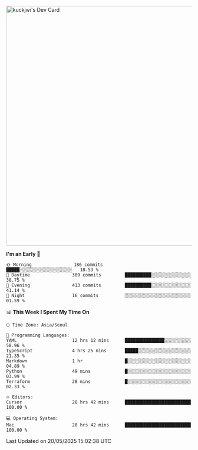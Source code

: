 <a href="https://app.daily.dev/kuckhwancho"><img src="https://api.daily.dev/devcards/v2/efef39c8028947428b3c0b486b9cd9b6.png?r=iz2&type=wide" width="652" alt="kuckjwi's Dev Card"/></a>

<!--START_SECTION:waka-->
**I'm an Early 🐤** 

```text
🌞 Morning                186 commits         █████░░░░░░░░░░░░░░░░░░░░   18.53 % 
🌆 Daytime                389 commits         ██████████░░░░░░░░░░░░░░░   38.75 % 
🌃 Evening                413 commits         ██████████░░░░░░░░░░░░░░░   41.14 % 
🌙 Night                  16 commits          ░░░░░░░░░░░░░░░░░░░░░░░░░   01.59 % 
```


📊 **This Week I Spent My Time On** 

```text
🕑︎ Time Zone: Asia/Seoul

💬 Programming Languages: 
YAML                     12 hrs 12 mins      ███████████████░░░░░░░░░░   58.96 % 
TypeScript               4 hrs 25 mins       █████░░░░░░░░░░░░░░░░░░░░   21.35 % 
Markdown                 1 hr                █░░░░░░░░░░░░░░░░░░░░░░░░   04.89 % 
Python                   49 mins             █░░░░░░░░░░░░░░░░░░░░░░░░   03.99 % 
Terraform                28 mins             █░░░░░░░░░░░░░░░░░░░░░░░░   02.33 % 

🔥 Editors: 
Cursor                   20 hrs 42 mins      █████████████████████████   100.00 % 

💻 Operating System: 
Mac                      20 hrs 42 mins      █████████████████████████   100.00 % 
```


 Last Updated on 20/05/2025 15:02:38 UTC
<!--END_SECTION:waka-->
